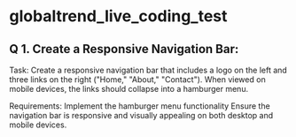 # globaltrend_live_coding_test


## Q 1. Create a Responsive Navigation Bar:
Task: 
Create a responsive navigation bar that includes a logo on the left and three links on the right ("Home," "About," "Contact"). When viewed on mobile devices, the links should collapse into a hamburger menu.

Requirements:
Implement the hamburger menu functionality 
Ensure the navigation bar is responsive and visually appealing on both desktop and mobile devices.
